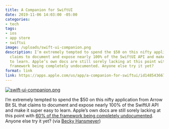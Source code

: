 ```yaml
---
title: A Companion for SwiftUI
date: 2019-11-06 14:03:00 -05:00
categories:
- tech
tags:
- ios
- app store
- swiftui
image: /uploads/swift-ui-companion.png
description: I’m extremely tempted to spend the $50 on this nifty application that
  claims to document and expose nearly 100% of the SwiftUI API and make it super easy
  to learn. Apple’s own docs are still sorely lacking at this point with 60% of the
  framework being completely undocumented. Anyone else try it yet?
format: link
link: https://apps.apple.com/us/app/a-companion-for-swiftui/id1485436674?ls=1&mt=12
---
```


[![swift-ui-companion.png](/uploads/swift-ui-companion.png)](https://apps.apple.com/us/app/a-companion-for-swiftui/id1485436674?ls=1&mt=12)

I’m extremely tempted to spend the $50 on this nifty application from Arrow Bit SL that claims to document and expose nearly 100% of the SwiftUI API and make it super easy to learn. Apple’s own docs are still sorely lacking at this point with [60% of the framework being completely undocumented](https://nooverviewavailable.com). Anyone else try it yet? (via [Becky Hansmeyer](https://twitter.com/bhansmeyer/status/1192090820188557314))
